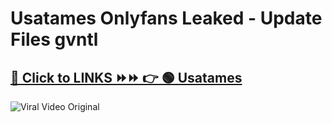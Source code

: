 
 # Usatames Onlyfans Leaked - Update Files gvntl

## <h2><a href="https://clipsfans.com/Usatames&ref=git">🔗 Click to LINKS ⏩⏩ 👉 🟢 Usatames </a></h2>

<a href="https://clipsfans.com/Usatames&ref=git" rel="nofollow" data-target="animated-image.originalLink"><img src="https://i.ibb.co.com/xMMVF88/686577567.gif" alt="Viral Video Original" style="max-width: 100%; display: inline-block;" data-target="animated-image.originalImage"></a>


